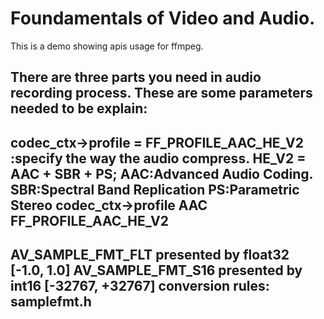 # Foundamentals of Video and Audio.
This is a demo showing apis usage for ffmpeg.

There are three parts you need in audio recording process.
These are some parameters needed to be explain:
-----
codec_ctx->profile = FF_PROFILE_AAC_HE_V2 :specify the way the audio compress.
HE_V2 = AAC + SBR + PS;
AAC:Advanced Audio Coding.
SBR:Spectral Band Replication
PS:Parametric Stereo
    codec_ctx->profile
AAC FF_PROFILE_AAC_HE_V2
------
AV_SAMPLE_FMT_FLT presented by float32 [-1.0, 1.0]
AV_SAMPLE_FMT_S16 presented by int16 [-32767, +32767]
conversion rules: samplefmt.h
-----
